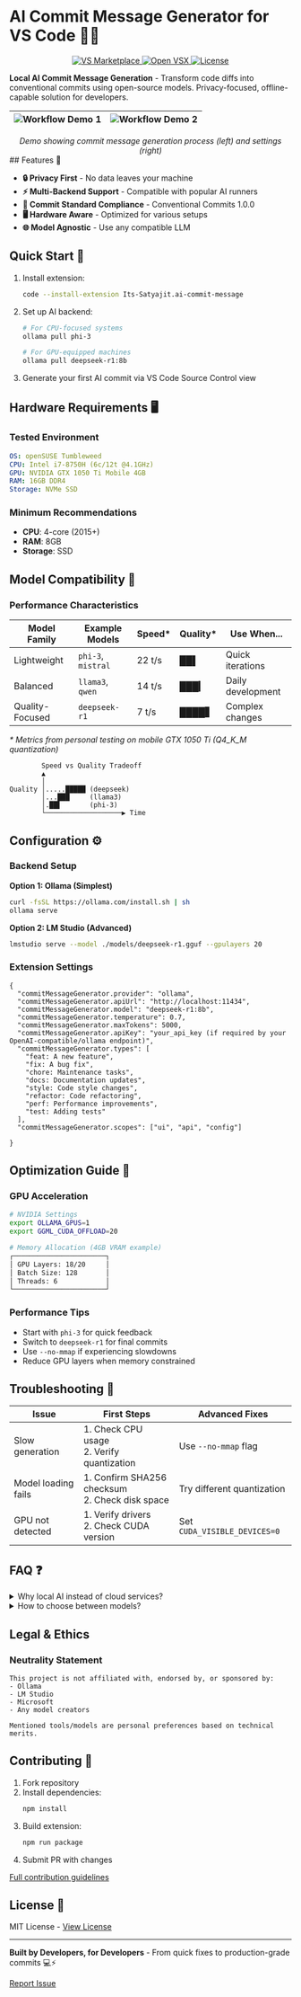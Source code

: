 # AI Commit Message Generator for VS Code 🤖✨

<div style="text-align: center;">
  <a href="https://marketplace.visualstudio.com/items?itemName=Its-Satyajit.ai-commit-messege">
    <img src="https://img.shields.io/visual-studio-marketplace/v/Its-Satyajit.ai-commit-messege?color=blue&logo=visual-studio-code" alt="VS Marketplace">
  </a>
  <a href="https://open-vsx.org/extension/Its-Satyajit/ai-commit-messege">
    <img src="https://img.shields.io/open-vsx/v/Its-Satyajit/ai-commit-messege?color=purple&logo=open-vsx" alt="Open VSX">
  </a>
  <a href="LICENSE">
    <img src="https://img.shields.io/github/license/Its-Satyajit/ai-commit-messege?color=green" alt="License">
  </a>
</div>

**Local AI Commit Message Generation** - Transform code diffs into conventional
commits using open-source models. Privacy-focused, offline-capable solution for
developers.

|                          ![Workflow Demo 1](public/a.png)                           | ![Workflow Demo 2](public/b.png) |
| :---------------------------------------------------------------------------------: | :------------------------------: |

<div style="text-align: center;">
 <em>Demo showing commit message generation process (left) and settings (right)</em>                                   
</div>
## Features 🌟

- **🔒 Privacy First** - No data leaves your machine
- **⚡ Multi-Backend Support** - Compatible with popular AI runners
- **📜 Commit Standard Compliance** - Conventional Commits 1.0.0
- **🖥️ Hardware Aware** - Optimized for various setups
- **🌐 Model Agnostic** - Use any compatible LLM

## Quick Start 🚀

1. Install extension:
   ```bash
   code --install-extension Its-Satyajit.ai-commit-message
   ```
2. Set up AI backend:
   ```bash
   # For CPU-focused systems
   ollama pull phi-3

   # For GPU-equipped machines
   ollama pull deepseek-r1:8b
   ```
3. Generate your first AI commit via VS Code Source Control view

## Hardware Requirements 🖥️

### Tested Environment

```yaml
OS: openSUSE Tumbleweed
CPU: Intel i7-8750H (6c/12t @4.1GHz)
GPU: NVIDIA GTX 1050 Ti Mobile 4GB
RAM: 16GB DDR4
Storage: NVMe SSD
```

### Minimum Recommendations

- **CPU**: 4-core (2015+)
- **RAM**: 8GB
- **Storage**: SSD

## Model Compatibility 🧠

### Performance Characteristics

| Model Family    | Example Models     | Speed* | Quality* | Use When...       |
| --------------- | ------------------ | ------ | -------- | ----------------- |
| Lightweight     | `phi-3`, `mistral` | 22 t/s | ██▌      | Quick iterations  |
| Balanced        | `llama3`, `qwen`   | 14 t/s | ███▎     | Daily development |
| Quality-Focused | `deepseek-r1`      | 7 t/s  | ████▋    | Complex changes   |

_* Metrics from personal testing on mobile GTX 1050 Ti (Q4_K_M quantization)_

```text
        Speed vs Quality Tradeoff
        ▲
        │ 
Quality │.....█████ (deepseek)
        │...███     (llama3) 
        │.██▌       (phi-3)
        └───────────────────▶ Time
```

## Configuration ⚙️

### Backend Setup

**Option 1: Ollama (Simplest)**

```bash
curl -fsSL https://ollama.com/install.sh | sh
ollama serve
```

**Option 2: LM Studio (Advanced)**

```bash
lmstudio serve --model ./models/deepseek-r1.gguf --gpulayers 20
```

### Extension Settings

```jsonc
{
  "commitMessageGenerator.provider": "ollama",
  "commitMessageGenerator.apiUrl": "http://localhost:11434",
  "commitMessageGenerator.model": "deepseek-r1:8b",
  "commitMessageGenerator.temperature": 0.7,
  "commitMessageGenerator.maxTokens": 5000,
  "commitMessageGenerator.apiKey": "your_api_key (if required by your OpenAI-compatible/ollama endpoint)",
  "commitMessageGenerator.types": [
    "feat: A new feature",
    "fix: A bug fix",
    "chore: Maintenance tasks",
    "docs: Documentation updates",
    "style: Code style changes",
    "refactor: Code refactoring",
    "perf: Performance improvements",
    "test: Adding tests"
  ],
  "commitMessageGenerator.scopes": ["ui", "api", "config"]
  
}
```

## Optimization Guide 🚄

### GPU Acceleration

```bash
# NVIDIA Settings
export OLLAMA_GPUS=1
export GGML_CUDA_OFFLOAD=20

# Memory Allocation (4GB VRAM example)
┌───────────────────────┐
│ GPU Layers: 18/20     │
│ Batch Size: 128       │
│ Threads: 6            │
└───────────────────────┘
```

### Performance Tips

- Start with `phi-3` for quick feedback
- Switch to `deepseek-r1` for final commits
- Use `--no-mmap` if experiencing slowdowns
- Reduce GPU layers when memory constrained

## Troubleshooting 🔧

| Issue               | First Steps                                       | Advanced Fixes               |
| ------------------- | ------------------------------------------------- | ---------------------------- |
| Slow generation     | 1. Check CPU usage<br>2. Verify quantization      | Use `--no-mmap` flag         |
| Model loading fails | 1. Confirm SHA256 checksum<br>2. Check disk space | Try different quantization   |
| GPU not detected    | 1. Verify drivers<br>2. Check CUDA version        | Set `CUDA_VISIBLE_DEVICES=0` |

## FAQ ❓

<details>
<summary>Why local AI instead of cloud services?</summary>

- **Privacy**: Code never leaves your machine
- **Offline Use**: Works without internet
- **Cost**: No API fees
- **Customization**: Use models tailored to your needs

</details>

<details>
<summary>How to choose between models?</summary>

**Quick Sessions** → `phi-3`/`mistral`:

- Prototyping
- Personal projects
- Low-resource machines

**Important Commits** → `deepseek-r1`:

- Production code
- Team projects
- Complex refactors

</details>

## Legal & Ethics

### Neutrality Statement

```text
This project is not affiliated with, endorsed by, or sponsored by:
- Ollama
- LM Studio
- Microsoft
- Any model creators

Mentioned tools/models are personal preferences based on technical merits.
```

## Contributing 🤝

1. Fork repository
2. Install dependencies:
   ```bash
   npm install
   ```
3. Build extension:
   ```bash
   npm run package
   ```
4. Submit PR with changes

[Full contribution guidelines](CONTRIBUTING.md)

## License 📄

MIT License - [View License](LICENSE)

---

**Built by Developers, for Developers** - From quick fixes to production-grade
commits 💻⚡

[Report Issue](https://github.com/Its-Satyajit/ai-commit-message/issues)

<!-- [Discuss Ideas](https://github.com/Its-Satyajit/ai-commit-message/discussions) -->
